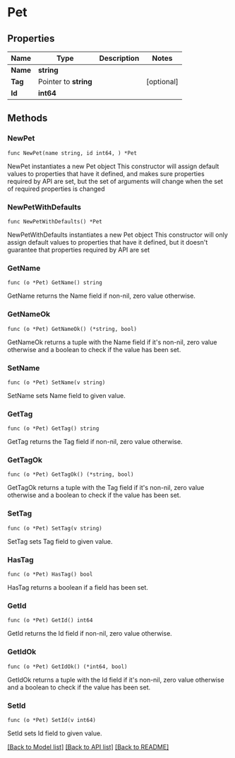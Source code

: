 # Pet

## Properties

Name | Type | Description | Notes
------------ | ------------- | ------------- | -------------
**Name** | **string** |  | 
**Tag** | Pointer to **string** |  | [optional] 
**Id** | **int64** |  | 

## Methods

### NewPet

`func NewPet(name string, id int64, ) *Pet`

NewPet instantiates a new Pet object
This constructor will assign default values to properties that have it defined,
and makes sure properties required by API are set, but the set of arguments
will change when the set of required properties is changed

### NewPetWithDefaults

`func NewPetWithDefaults() *Pet`

NewPetWithDefaults instantiates a new Pet object
This constructor will only assign default values to properties that have it defined,
but it doesn't guarantee that properties required by API are set

### GetName

`func (o *Pet) GetName() string`

GetName returns the Name field if non-nil, zero value otherwise.

### GetNameOk

`func (o *Pet) GetNameOk() (*string, bool)`

GetNameOk returns a tuple with the Name field if it's non-nil, zero value otherwise
and a boolean to check if the value has been set.

### SetName

`func (o *Pet) SetName(v string)`

SetName sets Name field to given value.


### GetTag

`func (o *Pet) GetTag() string`

GetTag returns the Tag field if non-nil, zero value otherwise.

### GetTagOk

`func (o *Pet) GetTagOk() (*string, bool)`

GetTagOk returns a tuple with the Tag field if it's non-nil, zero value otherwise
and a boolean to check if the value has been set.

### SetTag

`func (o *Pet) SetTag(v string)`

SetTag sets Tag field to given value.

### HasTag

`func (o *Pet) HasTag() bool`

HasTag returns a boolean if a field has been set.

### GetId

`func (o *Pet) GetId() int64`

GetId returns the Id field if non-nil, zero value otherwise.

### GetIdOk

`func (o *Pet) GetIdOk() (*int64, bool)`

GetIdOk returns a tuple with the Id field if it's non-nil, zero value otherwise
and a boolean to check if the value has been set.

### SetId

`func (o *Pet) SetId(v int64)`

SetId sets Id field to given value.



[[Back to Model list]](../README.md#documentation-for-models) [[Back to API list]](../README.md#documentation-for-api-endpoints) [[Back to README]](../README.md)


